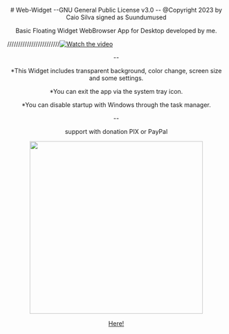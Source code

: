 <p align="center"># Web-Widget --GNU General Public License v3.0 -- @Copyright 2023 by Caio Silva signed as Suundumused</p>
<p align="center">Basic Floating Widget WebBrowser App for Desktop developed by me.</p>

////////////////////////[![Watch the video](https://i.ytimg.com/vi/9k0CxuQgl7g/hq720.jpg?sqp=-oaymwEcCNAFEJQDSFXyq4qpAw4IARUAAIhCGAFwAcABBg==&rs=AOn4CLC4cGdXqXrarO2gC9dfAmM-tyB4Bw)](https://youtu.be/9k0CxuQgl7g)

<p align="center">--</p>

<p align="center"> *This Widget includes transparent background, color change, screen size and some settings.</p>
<p align="center"> *You can exit the app via the system tray icon.</p>
<p align="center"> *You can disable startup with Windows through the task manager.</p>

<p align="center">--</p>

<p align="center">support with donation PIX or PayPal</p>

<p align="center"><img src="https://drive.google.com/uc?export=download&id=1Ub50g1BFW-3XdkR5zqHO_zQOUpovi6CK" data-canonical-src="https://www.paypal.com/donate/?hosted_button_id=9TPZ7FWPZ95F8" width="400" height="400" /></p>

<p align="center"><a href="https://www.paypal.com/donate/?hosted_button_id=9TPZ7FWPZ95F8">Here!</a></p>
